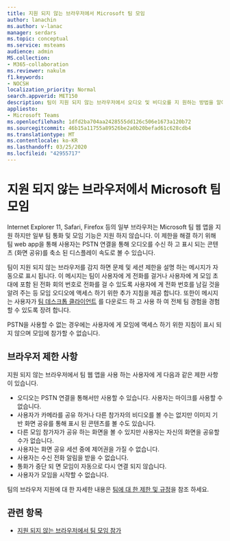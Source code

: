 ```yaml
---
title: 지원 되지 않는 브라우저에서 Microsoft 팀 모임
author: lanachin
ms.author: v-lanac
manager: serdars
ms.topic: conceptual
ms.service: msteams
audience: admin
MS.collection:
- M365-collaboration
ms.reviewer: nakulm
f1.keywords:
- NOCSH
localization_priority: Normal
search.appverid: MET150
description: 팀이 지원 되지 않는 브라우저에서 오디오 및 비디오를 지 원하는 방법을 알아봅니다.
appliesto:
- Microsoft Teams
ms.openlocfilehash: 1dfd2ba704aa2428555dd126c506e1673a120b72
ms.sourcegitcommit: 46b15a11755a89526be2a0b20befad61c628cdb4
ms.translationtype: MT
ms.contentlocale: ko-KR
ms.lasthandoff: 03/25/2020
ms.locfileid: "42955717"
---
```

# <a name="microsoft-teams-meetings-on-unsupported-browsers"></a>지원 되지 않는 브라우저에서 Microsoft 팀 모임

Internet Explorer 11, Safari, Firefox 등의 일부 브라우저는 Microsoft 팀 웹 앱을 지원 하지만 일부 팀 통화 및 모임 기능은 지원 하지 않습니다. 이 제한을 해결 하기 위해 팀 web app을 통해 사용자는 PSTN 연결을 통해 오디오를 수신 하 고 표시 되는 콘텐츠 (화면 공유)를 축소 된 디스플레이 속도로 볼 수 있습니다.

팀이 지원 되지 않는 브라우저를 감지 하면 문제 및 세션 제한을 설명 하는 메시지가 자동으로 표시 됩니다. 이 메시지는 팀이 사용자에 게 전화를 걸거나 사용자에 게 모임 초대에 포함 된 전화 회의 번호로 전화를 걸 수 있도록 사용자에 게 전화 번호를 남길 것을 알려 주는 등 모임 오디오에 액세스 하기 위한 추가 지침을 제공 합니다. 또한이 메시지는 사용자가 [팀 데스크톱 클라이언트](https://teams.microsoft.com/downloads) 를 다운로드 하 고 사용 하 여 전체 팀 경험을 경험할 수 있도록 장려 합니다.

PSTN을 사용할 수 없는 경우에는 사용자에 게 모임에 액세스 하기 위한 지침이 표시 되지 않으며 모임에 참가할 수 없습니다.

## <a name="browser-limitations"></a>브라우저 제한 사항

지원 되지 않는 브라우저에서 팀 웹 앱을 사용 하는 사용자에 게 다음과 같은 제한 사항이 있습니다.

- 오디오는 PSTN 연결을 통해서만 사용할 수 있습니다. 사용자는 마이크를 사용할 수 없습니다.
- 사용자가 카메라를 공유 하거나 다른 참가자의 비디오를 볼 수는 없지만 이미지 기반 화면 공유를 통해 표시 된 콘텐츠를 볼 수도 있습니다.
- 다른 모임 참가자가 공유 하는 화면을 볼 수 있지만 사용자는 자신의 화면을 공유할 수가 없습니다.
- 사용자는 화면 공유 세션 중에 제어권을 가질 수 없습니다.
- 사용자는 수신 전화 알림을 받을 수 없습니다.
- 통화가 중단 되 면 모임이 자동으로 다시 연결 되지 않습니다.
- 사용자가 모임을 시작할 수 없습니다.

팀의 브라우저 지원에 대 한 자세한 내용은 [팀에 대 한 제한 및 규정](/microsoftteams/limits-specifications-teams#browsers)을 참조 하세요.

## <a name="related-topics"></a>관련 항목

- [지원 되지 않는 브라우저에서 팀 모임 참가](https://support.office.com/article/daafdd3c-ac7a-4855-871b-9113bad15907)
